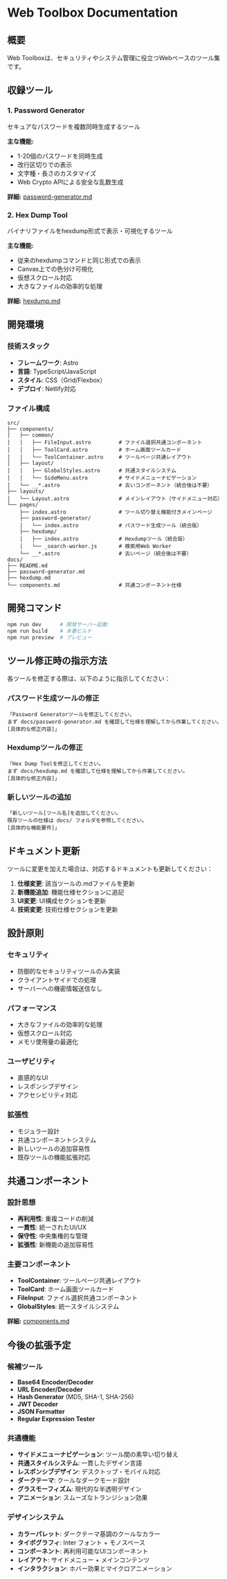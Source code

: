 # Web Toolbox Documentation

## 概要
Web Toolboxは、セキュリティやシステム管理に役立つWebベースのツール集です。

## 収録ツール

### 1. Password Generator
セキュアなパスワードを複数同時生成するツール

**主な機能:**
- 1-20個のパスワードを同時生成
- 改行区切りでの表示
- 文字種・長さのカスタマイズ
- Web Crypto APIによる安全な乱数生成

**詳細:** [password-generator.md](./password-generator.md)

### 2. Hex Dump Tool
バイナリファイルをhexdump形式で表示・可視化するツール

**主な機能:**
- 従来のhexdumpコマンドと同じ形式での表示
- Canvas上での色分け可視化
- 仮想スクロール対応
- 大きなファイルの効率的な処理

**詳細:** [hexdump.md](./hexdump.md)

## 開発環境

### 技術スタック
- **フレームワーク**: Astro
- **言語**: TypeScript/JavaScript
- **スタイル**: CSS（Grid/Flexbox）
- **デプロイ**: Netlify対応

### ファイル構成
```
src/
├── components/
│   ├── common/
│   │   ├── FileInput.astro         # ファイル選択共通コンポーネント
│   │   ├── ToolCard.astro          # ホーム画面ツールカード
│   │   └── ToolContainer.astro     # ツールページ共通レイアウト
│   ├── layout/
│   │   ├── GlobalStyles.astro      # 共通スタイルシステム
│   │   └── SideMenu.astro          # サイドメニューナビゲーション
│   └── __*.astro                   # 古いコンポーネント（統合後は不要）
├── layouts/
│   └── Layout.astro                # メインレイアウト（サイドメニュー対応）
└── pages/
    ├── index.astro                 # ツール切り替え機能付きメインページ
    ├── password-generator/
    │   └── index.astro             # パスワード生成ツール（統合版）
    ├── hexdump/
    │   ├── index.astro             # Hexdumpツール（統合版）
    │   └── _search-worker.js       # 検索用Web Worker
    └── __*.astro                   # 古いページ（統合後は不要）
docs/
├── README.md
├── password-generator.md
├── hexdump.md
└── components.md                   # 共通コンポーネント仕様
```

## 開発コマンド
```bash
npm run dev      # 開発サーバー起動
npm run build    # 本番ビルド
npm run preview  # プレビュー
```

## ツール修正時の指示方法

各ツールを修正する際は、以下のように指示してください：

### パスワード生成ツールの修正
```
「Password Generatorツールを修正してください。
まず docs/password-generator.md を確認して仕様を理解してから作業してください。
[具体的な修正内容]」
```

### Hexdumpツールの修正
```
「Hex Dump Toolを修正してください。
まず docs/hexdump.md を確認して仕様を理解してから作業してください。
[具体的な修正内容]」
```

### 新しいツールの追加
```
「新しいツール[ツール名]を追加してください。
既存ツールの仕様は docs/ フォルダを参照してください。
[具体的な機能要件]」
```

## ドキュメント更新

ツールに変更を加えた場合は、対応するドキュメントも更新してください：

1. **仕様変更**: 該当ツールの.mdファイルを更新
2. **新機能追加**: 機能仕様セクションに追記
3. **UI変更**: UI構成セクションを更新
4. **技術変更**: 技術仕様セクションを更新

## 設計原則

### セキュリティ
- 防御的なセキュリティツールのみ実装
- クライアントサイドでの処理
- サーバーへの機密情報送信なし

### パフォーマンス
- 大きなファイルの効率的な処理
- 仮想スクロール対応
- メモリ使用量の最適化

### ユーザビリティ
- 直感的なUI
- レスポンシブデザイン
- アクセシビリティ対応

### 拡張性
- モジュラー設計
- 共通コンポーネントシステム
- 新しいツールの追加容易性
- 既存ツールの機能拡張対応

## 共通コンポーネント

### 設計思想
- **再利用性**: 重複コードの削減
- **一貫性**: 統一されたUI/UX
- **保守性**: 中央集権的な管理
- **拡張性**: 新機能の追加容易性

### 主要コンポーネント
- **ToolContainer**: ツールページ共通レイアウト
- **ToolCard**: ホーム画面ツールカード
- **FileInput**: ファイル選択共通コンポーネント
- **GlobalStyles**: 統一スタイルシステム

**詳細:** [components.md](./components.md)

## 今後の拡張予定

### 候補ツール
- **Base64 Encoder/Decoder**
- **URL Encoder/Decoder**
- **Hash Generator** (MD5, SHA-1, SHA-256)
- **JWT Decoder**
- **JSON Formatter**
- **Regular Expression Tester**

### 共通機能
- **サイドメニューナビゲーション**: ツール間の素早い切り替え
- **共通スタイルシステム**: 一貫したデザイン言語
- **レスポンシブデザイン**: デスクトップ・モバイル対応
- **ダークテーマ**: クールなダークモード設計
- **グラスモーフィズム**: 現代的な半透明デザイン
- **アニメーション**: スムーズなトランジション効果

### デザインシステム
- **カラーパレット**: ダークテーマ基調のクールなカラー
- **タイポグラフィ**: Inter フォント + モノスペース
- **コンポーネント**: 再利用可能なUIコンポーネント
- **レイアウト**: サイドメニュー + メインコンテンツ
- **インタラクション**: ホバー効果とマイクロアニメーション
